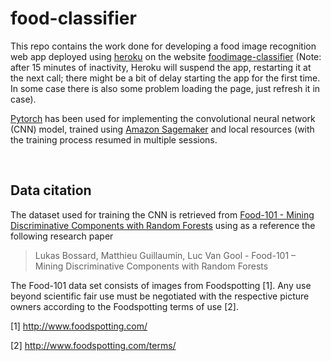 food-classifier
===============

This repo contains the work done for developing a food image recognition web app
deployed using [heroku](https://www.heroku.com) on the website
[foodimage-classifier](https://foodimage-classifier.herokuapp.com) (Note: after
15 minutes of inactivity, Heroku will suspend the app, restarting it at the next
call; there might be a bit of delay starting the app for the first time. In some
case there is also some problem loading the page, just refresh it in case).

[Pytorch](https://pytorch.org) has been used for implementing the convolutional
neural network (CNN) model, trained using [Amazon
Sagemaker](https://aws.amazon.com/sagemaker/) and local resources (with the
training process resumed in multiple sessions.

 

Data citation
-------------

The dataset used for training the CNN is retrieved from [Food-101 - Mining
Discriminative Components with Random
Forests](https://data.vision.ee.ethz.ch/cvl/datasets_extra/food-101/) using as a
reference the following research paper

>   Lukas Bossard, Matthieu Guillaumin, Luc Van Gool - Food-101 – Mining
>   Discriminative Components with Random Forests

The Food-101 data set consists of images from Foodspotting [1]. Any use beyond
scientific fair use must be negotiated with the respective picture owners
according to the Foodspotting terms of use [2].

[1] http://www.foodspotting.com/

[2] http://www.foodspotting.com/terms/
